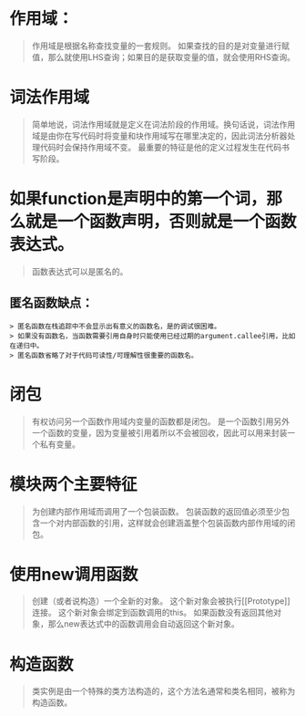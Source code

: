 # 作用域：
  > 作用域是根据名称查找变量的一套规则。
  > 如果查找的目的是对变量进行赋值，那么就使用LHS查询；如果目的是获取变量的值，就会使用RHS查询。
  
# 词法作用域
  > 简单地说，词法作用域就是定义在词法阶段的作用域。换句话说，词法作用域是由你在写代码时将变量和块作用域写在哪里决定的，因此词法分析器处理代码时会保持作用域不变。
  > 最重要的特征是他的定义过程发生在代码书写阶段。

# 如果function是声明中的第一个词，那么就是一个函数声明，否则就是一个函数表达式。
  > 函数表达式可以是匿名的。
  ## 匿名函数缺点：
    > 匿名函数在栈追踪中不会显示出有意义的函数名，是的调试很困难。
    > 如果没有函数名，当函数需要引用自身时只能使用已经过期的argument.callee引用，比如在递归中。
    > 匿名函数省略了对于代码可读性/可理解性很重要的函数名。 

# 闭包
  > 有权访问另一个函数作用域内变量的函数都是闭包。
  > 是一个函数引用另外一个函数的变量，因为变量被引用着所以不会被回收，因此可以用来封装一个私有变量。

# 模块两个主要特征
  > 为创建内部作用域而调用了一个包装函数。
  > 包装函数的返回值必须至少包含一个对内部函数的引用，这样就会创建涵盖整个包装函数内部作用域的闭包。

# 使用new调用函数
  > 创建（或者说构造）一个全新的对象。
  > 这个新对象会被执行[[Prototype]]连接。
  > 这个新对象会绑定到函数调用的this。
  > 如果函数没有返回其他对象，那么new表达式中的函数调用会自动返回这个新对象。

# 构造函数
  > 类实例是由一个特殊的类方法构造的，这个方法名通常和类名相同，被称为构造函数。